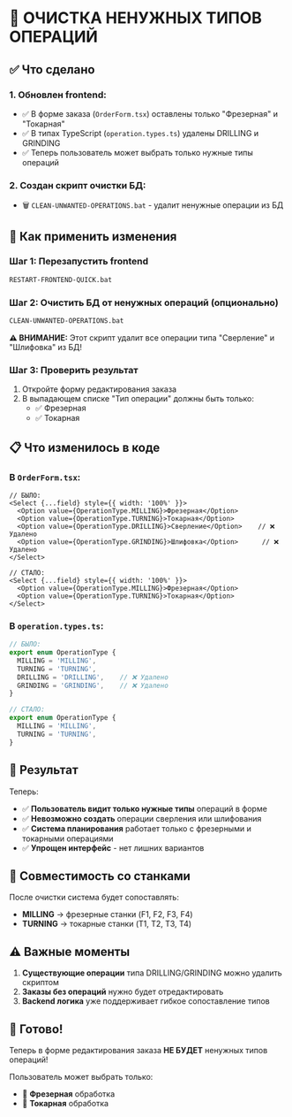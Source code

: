 # 🧹 ОЧИСТКА НЕНУЖНЫХ ТИПОВ ОПЕРАЦИЙ

## ✅ Что сделано

### 1. **Обновлен frontend:**
- ✅ В форме заказа (`OrderForm.tsx`) оставлены только "Фрезерная" и "Токарная"
- ✅ В типах TypeScript (`operation.types.ts`) удалены DRILLING и GRINDING
- ✅ Теперь пользователь может выбрать только нужные типы операций

### 2. **Создан скрипт очистки БД:**
- 🗑️ `CLEAN-UNWANTED-OPERATIONS.bat` - удалит ненужные операции из БД

## 🚀 Как применить изменения

### Шаг 1: Перезапустить frontend
```bash
RESTART-FRONTEND-QUICK.bat
```

### Шаг 2: Очистить БД от ненужных операций (опционально)
```bash
CLEAN-UNWANTED-OPERATIONS.bat
```

**⚠️ ВНИМАНИЕ:** Этот скрипт удалит все операции типа "Сверление" и "Шлифовка" из БД!

### Шаг 3: Проверить результат
1. Откройте форму редактирования заказа
2. В выпадающем списке "Тип операции" должны быть только:
   - ✅ Фрезерная
   - ✅ Токарная

## 📋 Что изменилось в коде

### В `OrderForm.tsx`:
```tsx
// БЫЛО:
<Select {...field} style={{ width: '100%' }}>
  <Option value={OperationType.MILLING}>Фрезерная</Option>
  <Option value={OperationType.TURNING}>Токарная</Option>
  <Option value={OperationType.DRILLING}>Сверление</Option>    // ❌ Удалено
  <Option value={OperationType.GRINDING}>Шлифовка</Option>      // ❌ Удалено
</Select>

// СТАЛО:
<Select {...field} style={{ width: '100%' }}>
  <Option value={OperationType.MILLING}>Фрезерная</Option>
  <Option value={OperationType.TURNING}>Токарная</Option>
</Select>
```

### В `operation.types.ts`:
```typescript
// БЫЛО:
export enum OperationType {
  MILLING = 'MILLING',
  TURNING = 'TURNING',
  DRILLING = 'DRILLING',    // ❌ Удалено
  GRINDING = 'GRINDING',    // ❌ Удалено
}

// СТАЛО:
export enum OperationType {
  MILLING = 'MILLING',
  TURNING = 'TURNING',
}
```

## 🎯 Результат

Теперь:
- ✅ **Пользователь видит только нужные типы** операций в форме
- ✅ **Невозможно создать** операции сверления или шлифования
- ✅ **Система планирования** работает только с фрезерными и токарными операциями
- ✅ **Упрощен интерфейс** - нет лишних вариантов

## 🔄 Совместимость со станками

После очистки система будет сопоставлять:
- **MILLING** → фрезерные станки (F1, F2, F3, F4)
- **TURNING** → токарные станки (T1, T2, T3, T4)

## ⚠️ Важные моменты

1. **Существующие операции** типа DRILLING/GRINDING можно удалить скриптом
2. **Заказы без операций** нужно будет отредактировать
3. **Backend логика** уже поддерживает гибкое сопоставление типов

## 🎉 Готово!

Теперь в форме редактирования заказа **НЕ БУДЕТ** ненужных типов операций!

Пользователь может выбрать только:
- 🔧 **Фрезерная** обработка
- 🔄 **Токарная** обработка
